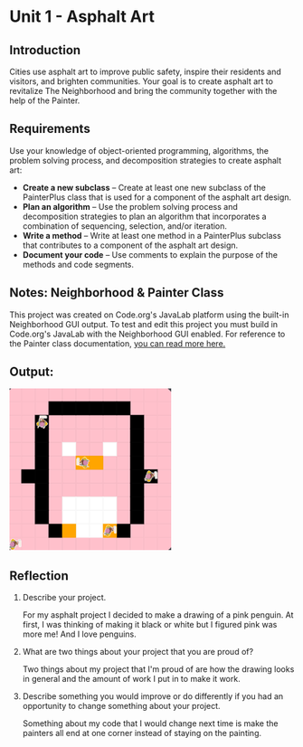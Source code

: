 # Unit 1 - Asphalt Art

## Introduction

Cities use asphalt art to improve public safety, inspire their residents and visitors, and brighten communities. Your goal is to create asphalt art to revitalize The Neighborhood and bring the community together with the help of the Painter.

## Requirements

Use your knowledge of object-oriented programming, algorithms, the problem solving process, and decomposition strategies to create asphalt art:
- **Create a new subclass** – Create at least one new subclass of the PainterPlus class that is used for a component of the asphalt art design.
- **Plan an algorithm** – Use the problem solving process and decomposition strategies to plan an algorithm that incorporates a combination of sequencing, selection, and/or iteration.
- **Write a method** – Write at least one method in a PainterPlus subclass that contributes to a component of the asphalt art design.
- **Document your code** – Use comments to explain the purpose of the methods and code segments.

## Notes: Neighborhood & Painter Class

This project was created on Code.org's JavaLab platform using the built-in Neighborhood GUI output. To test and edit this project you must build in Code.org's JavaLab with the Neighborhood GUI enabled. For reference to the Painter class documentation, [you can read more here.](https://studio.code.org/docs/ide/javalab/classes/Painter)

## Output:

![the output of my asphalt art project!](penguin.png)

## Reflection

1. Describe your project.

   For my asphalt project I decided to make a drawing of a pink penguin. At first, I was thinking of making it black or white but I figured pink was more me! And I love penguins.

2. What are two things about your project that you are proud of?

   Two things about my project that I'm proud of are how the drawing looks in general and the amount of work I put in to make it work.

3. Describe something you would improve or do differently if you had an opportunity to change something about your project.

   Something about my code that I would change next time is make the painters all end at one corner instead of staying on the painting.
